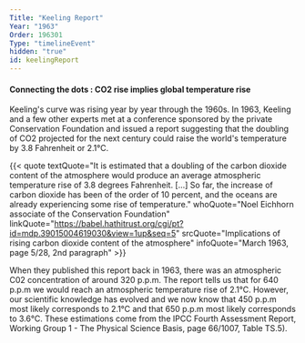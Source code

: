 ```yaml
---
Title: "Keeling Report"
Year: "1963"
Order: 196301
Type: "timelineEvent"
hidden: "true"
id: keelingReport
---
```


#### Connecting the dots : CO2 rise implies global temperature rise

Keeling's curve was rising year by year through the 1960s. In 1963, Keeling and a few other experts met at a conference sponsored by the private Conservation Foundation and issued a report suggesting that the doubling of CO2 projected for the next century could raise the world's temperature by 3.8 Fahrenheit or 2.1°C.

{{< quote textQuote="It is estimated that a doubling of the carbon dioxide content of the atmosphere would produce an average atmospheric temperature rise of 3.8 degrees Fahrenheit. [...] So far, the increase of carbon dioxide has been of the order of 10 percent, and the oceans are already experiencing some rise of temperature." whoQuote="Noel Eichhorn associate of the Conservation Foundation" linkQuote="https://babel.hathitrust.org/cgi/pt?id=mdp.39015004619030&view=1up&seq=5"  srcQuote="Implications of rising carbon dioxide content of the atmosphere" infoQuote="March 1963, page 5/28, 2nd paragraph" >}}

When they published this report back in 1963, there was an atmospheric C02 concentration of around 320 p.p.m. The report tells us that for 640 p.p.m we would reach an atmospheric temperature rise of 2.1°C. However, our scientific knowledge has evolved and we now know that 450 p.p.m most likely corresponds to 2.1°C and that 650 p.p.m most likely corresponds to 3.6°C. These estimations come from the IPCC Fourth Assessment Report, Working Group 1 - The Physical Science Basis, page 66/1007, Table TS.5).